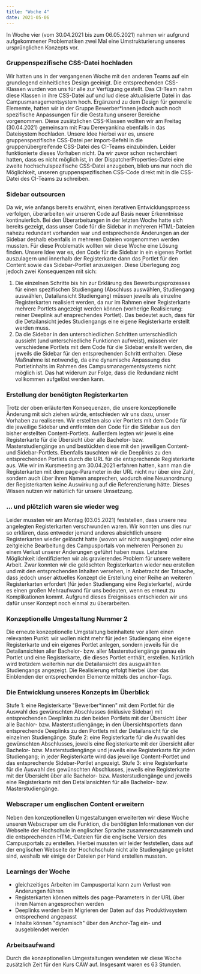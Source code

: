 ```yaml
---
title: "Woche 4"
date: 2021-05-06
---
```


In Woche vier (vom 30.04.2021 bis zum 06.05.2021) nahmen wir aufgrund aufgekommener Problematiken zwei Mal eine Umstrukturierung unseres ursprünglichen Konzepts vor. 

### Gruppenspezifische CSS-Datei hochladen
Wir hatten uns in der vergangenen Woche mit den anderen Teams auf ein grundlegend einheitliches Design geeinigt. Die entsprechenden CSS-Klassen wurden von uns für alle zur Verfügung gestellt. Das CI-Team nahm diese Klassen in ihre CSS-Datei auf und lud diese aktualisierte Datei in das Campusmanagementsystem hoch. Ergänzend zu dem Design für generelle Elememte, hatten wir in der Gruppe Bewerber\*innen jedoch auch noch spezifische Anpassungen für die Gestaltung unserer Bereiche vorgenommen. Diese zusätzlichen CSS-Klassen wollten wir am Freitag (30.04.2021) gemeinsam mit Frau Derevyankina ebenfalls in das Dateisystem hochladen. Unsere Idee hierbei war es, unsere gruppenspezifische CSS-Datei per import-Befehl in die gruppenübergreifende CSS-Datei des CI-Teams einzubinden. Leider funktionierte dieses Vorhaben nicht. Da wir zuvor schon recherchiert hatten, dass es nicht möglich ist, in der DispatcherProperties-Datei eine zweite hochschulspezifische CSS-Datei anzugeben, blieb uns nur noch die Möglichkeit, unseren gruppenspezifischen CSS-Code direkt mit in die CSS-Datei des CI-Teams zu schreiben. 

### Sidebar outsourcen
Da wir, wie anfangs bereits erwähnt, einen iterativen Entwicklungsprozess verfolgen, überarbeiten wir unseren Code auf Basis neuer Erkenntnisse kontinuierlich. Bei den Überarbeitungen in der letzten Woche hatte sich bereits gezeigt, dass unser Code für die Sidebar in mehreren HTML-Dateien nahezu redundant vorhanden war und entsprechende Änderungen an der Sidebar deshalb ebenfalls in mehreren Dateien vorgenommen werden mussten. Für diese Problematik wollten wir diese Woche eine Lösung finden.
Unsere Idee war es, den Code für die Sidebar in ein eigenes Portlet auszulagern und innerhalb der Registerkarte dann das Portlet für den Content sowie das Sidebar-Portlet anzuzeigen. Diese Überlegung zog jedoch zwei Konsequenzen mit sich:
1. Die einzelnen Schritte bis hin zur Erklärung des Bewerbungsprozesses für einen spezifischen Studiengang (Abschluss auswählen, Studiengang auswählen, Datailansicht Studiengang) müssen jeweils als einzelne Registerkarten realisiert werden, da nur im Rahmen einer Registerkarte mehrere Portlets angezeigt werden können (vorherige Realisierung: reiner Deeplink auf ensprechendes Portlet). Das bedeutet auch, dass für die Detailansicht jedes Studiengangs eine eigene Registerkarte erstellt werden muss.
2. Da die Sidebar in den unterschiedlichen Schritten unterschiedlich aussieht (und unterschiedliche Funktionen aufweist), müssen vier verschiedene Portlets mit dem Code für die Sidebar erstellt werden, die jeweils die Sidebar für den entsprechenden Schritt enthalten. Diese Maßnahme ist notwendig, da eine dynamische Anpassung des Portletinhalts im Rahmen des Campusmanagementsystems nicht möglich ist. Das hat widerum zur Folge, dass die Redundanz nicht vollkommen aufgelöst werden kann. 

### Erstellung der benötigten Registerkarten
Trotz der oben erläuterten Konsequenzen, die unsere konzeptionelle Änderung mit sich ziehen würde, entschieden wir uns dazu, unser Vorhaben zu realiseren. Wir erstellten also vier Portlets mit dem Code für die jeweilige Sidebar und entfernten den Code für die Sidebar aus den bisher erstellten Content-Portlets. Außerdem legten wir jeweils eine Registerkarte für die Übersicht über alle Bachelor- bzw. Masterstudiengänge an und bestückten diese mit den jeweiligen Content- und Sidebar-Portlets. Ebenfalls tauschten wir die Deeplinks zu den entsprechenden Portlets durch die URL für die entsprechende Registerkarte aus. Wie wir im Kursmeeting am 30.04.2021 erfahren hatten, kann man die Registerkarten mit dem page-Parameter in der URL nicht nur über eine Zahl, sondern auch über ihren Namen ansprechen, wodurch eine Neuanordnung der Registerkarten keine Auswirkung auf die Referenzierung hätte. Dieses Wissen nutzen wir natürlich für unsere Umsetzung. 

### ... und plötzlich waren sie wieder weg
Leider mussten wir am Montag (03.05.2021) feststellen, dass unsere neu angelegten Registerkarten verschwunden waren. Wir konnten uns dies nur so erklären, dass entweder jemand anderes absichtlich unsere Registerkarten wieder gelöscht hatte (wovon wir nicht ausgingen) oder eine zeitgleiche Bearbeitung des Campusportals von mehreren Personen zu einem Verlust unserer Änderungen geführt haben muss. Letztere Möglichkeit identifizierten wir als gravierendes Problem für unsere weitere Arbeit. Zwar konnten wir die gelöschten Registerkarten wieder neu erstellen und mit den entsprechenden Inhalten versehen, in Anbetracht der Tatsache, dass jedoch unser aktuelles Konzept die Erstellung einer Reihe an weiteren Registerkarten erfordert (für jeden Studiengang eine Registerkarte), würde es einen großen Mehraufwand für uns bedeuten, wenn es erneut zu Komplikationen kommt. Aufgrund dieses Ereignisses entschieden wir uns dafür unser Konzept noch einmal zu überarbeiten.

### Konzeptionelle Umgestaltung Nummer 2
Die erneute konzeptionelle Umgstaltung beinhaltete vor allem einen relevanten Punkt: wir wollen nicht mehr für jeden Studiengang eine eigene Registerkarte und ein eigenes Portlet anlegen, sondern jeweils für die Detailansichten aller Bachelor- bzw. aller Masterstudiengänge genau ein Portlet und eine Registerkarte, die dieses Portlet enthält, erstellen. Natürlich wird trotzdem weiterhin nur die Detailansicht des ausgwählten Studiengangs angezeigt. Die Realisierung erfolgt hierbei über das Einblenden der entsprechenden Elemente mittels des anchor-Tags. 

### Die Entwicklung unseres Konzepts im Überblick
Stufe 1: eine Registerkarte "Bewerber\*innen" mit dem Portlet für die Auswahl des gewünschten Abschlusses (inklusive Sidebar) mit entsprechenden Deeplinks zu den beiden Portlets mit der Übersicht über alle Bachlor- bzw. Masterstudiengänge; in den Übersichtsportlets dann entsprechende Deeplinks zu den Portlets mit der Detailansicht für die einzelnen Studiengänge. 
Stufe 2: eine Registerkarte für die Auswahl des gewünschten Abschlusses, jeweils eine Registerkarte mit der übersicht aller Bachelor- bzw. Masterstudiengänge und jeweils eine Registerkarte für jeden Studiengang; in jeder Registerkarte wird das jeweilige Content-Portlet und das entsprechende Sidebar-Portlet angezeigt.
Stufe 3: eine Registerkarte für die Auswahl des gewünschten Abschlusses, jeweils eine Registerkarte mit der Übersicht über alle Bachelor- bzw. Masterstudiengänge und jeweils eine Registerkarte mit den Detailansichten für alle Bachelor- bzw. Masterstudiengänge. 

### Webscraper um englischen Content erweitern
Neben den konzeptionellen Umgestaltungen erweiterten wir diese Woche unseren Webscraper um die Funktion, die benötigten Informationen von der Webseite der Hochschule in englischer Sprache zusammenzusammeln und die entsprechenden HTML-Dateien für die englische Version des Campusportals zu erstellen. Hierbei mussten wir leider feststellen, dass auf der englischen Webseite der Hochchschule nicht alle Studiengänge gelistet sind, weshalb wir einige der Dateien per Hand erstellen mussten. 

### Learnings der Woche
- gleichzeitiges Arbeiten im Campusportal kann zum Verlust von Änderungen führen
- Registerkarten können mittels des page-Parameters in der URL über ihren Namen angesprochen werden
- Deeplinks werden beim Migrieren der Daten auf das Produktivsystem entsprechend angepasst
- Inhalte können "dynamisch" über den Anchor-Tag ein- und ausgeblendet werden

### Arbeitsaufwand
Durch die konzeptionellen Umgestaltungen wendeten wir diese Woche zusätzlich Zeit für den Kurs CAW auf. Insgesamt waren es 63 Stunden. 